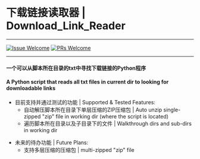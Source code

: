 # 下载链接读取器 | Download_Link_Reader

----

[1]: https://img.shields.io/badge/Issue-Welcome-brightgreen
[2]: https://github.com/Neurotoxin0/OpenWrt/issues/new
[3]: https://img.shields.io/badge/PRs-Welcome-brightgreen
[4]: https://github.com/Neurotoxin0/OpenWrt/pulls

[![Issue Welcome][1]][2]
[![PRs Welcome][3]][4]

----

#### 一个可以从脚本所在目录的txt中寻找下载链接的Python程序
#### A Python script that reads all txt files in current dir to looking for downloadable links

- 目前支持并通过测试的功能 | Supported & Tested Features: 
    * 自动解压脚本所在目录下单层压缩的ZIP压缩包 | Auto unzip single-zipped "zip" file in working dir (where the script is located)
    * 遍历脚本所在目录以及子目录下的文件 | Walkthrough dirs and sub-dirs in working dir
+ 未来的待办功能 | Future Plans:
    * 支持多层压缩的压缩包 | multi-zipped "zip" file

